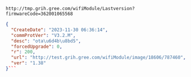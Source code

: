 `http://tmp.grih.gree.com/wifiModule/Lastversion?firmwareCode=362001065568`

```json
{
  "CreateDate": "2023-11-30 06:36:14",
  "commProtVer": "V3.2.M",
  "desc": "ota\u6d4b\u8bd5",
  "forcedUpgrade": 0,
  "r": 200,
  "url": "http://test.grih.gree.com/wifiModule/image/18606/787460",
  "ver": "1.38"
}```